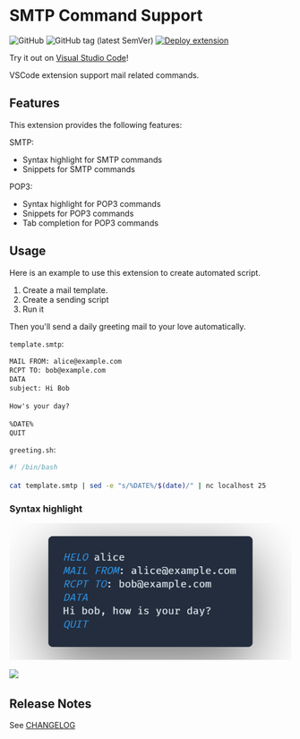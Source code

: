 # SMTP Command Support

![GitHub](https://img.shields.io/github/license/KleinChiu/mail-command-support)
![GitHub tag (latest SemVer)](https://img.shields.io/github/v/tag/KleinChiu/mail-command-support?sort=semver)
[![Deploy extension](https://github.com/KleinChiu/mail-command-support/actions/workflows/gh-release.yml/badge.svg)](https://github.com/KleinChiu/mail-command-support/actions/workflows/gh-release.yml)

Try it out on [Visual Studio Code](https://marketplace.visualstudio.com/items?itemName=cornersyrup.mail-command-support)!

VSCode extension support mail related commands.

## Features

This extension provides the following features:

SMTP:

-   Syntax highlight for SMTP commands
-   Snippets for SMTP commands

POP3:

-   Syntax highlight for POP3 commands
-   Snippets for POP3 commands
-   Tab completion for POP3 commands

## Usage

Here is an example to use this extension to create automated script.

1. Create a mail template.
2. Create a sending script
3. Run it

Then you'll send a daily greeting mail to your love automatically.

`template.smtp`:

```smtp
MAIL FROM: alice@example.com
RCPT TO: bob@example.com
DATA
subject: Hi Bob

How's your day?

%DATE%
QUIT
```

`greeting.sh`:

```sh
#! /bin/bash

cat template.smtp | sed -e "s/%DATE%/$(date)/" | nc localhost 25
```

### Syntax highlight

![](docs/usage.png)

![](docs/demo.gif)

## Release Notes

See [CHANGELOG](CHANGELOG.md)

